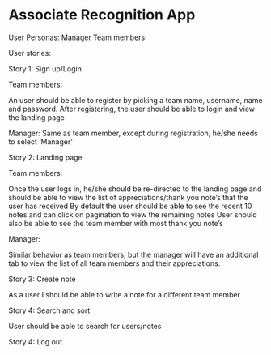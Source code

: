 # Associate Recognition App


User Personas:
Manager
Team members

User stories:

Story 1: Sign up/Login

Team members:

An user should be able to register by picking a team name, username, name and password. 
After registering, the user should be able to login and view the landing page

Manager:
	Same as team member, except during registration, he/she needs to select ‘Manager’

Story 2: Landing page

Team members:

Once the user logs in, he/she should be re-directed to the landing page and should be able to view the list of appreciations/thank you note’s that the user has received
By default the user should be able to see the recent 10 notes and can click on pagination to view the remaining notes
User should also be able to see the team member with most thank you note’s 

Manager: 

Similar behavior as team members, but the manager will have an additional tab to view the list of all team members and their appreciations.

Story 3: Create note

As a user I should be able to write a note for a different team member

Story 4: Search and sort

User should be able to search for users/notes

Story 4: Log out

